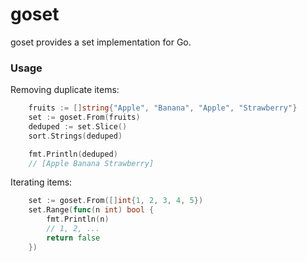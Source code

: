 goset
======

goset provides a set implementation for Go.

### Usage

Removing duplicate items:
```go
    fruits := []string{"Apple", "Banana", "Apple", "Strawberry"}
	set := goset.From(fruits)
	deduped := set.Slice()
	sort.Strings(deduped)

	fmt.Println(deduped)
	// [Apple Banana Strawberry]
```

Iterating items:
```go
    set := goset.From([]int{1, 2, 3, 4, 5})
    set.Range(func(n int) bool {
        fmt.Println(n)
        // 1, 2, ...
        return false
    })
```
